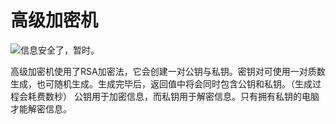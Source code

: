 # 高级加密机

![信息安全了，暂时。](block:computronics:cipher_advanced)

高级加密机使用了RSA加密法，它会创建一对公钥与私钥。密钥对可使用一对质数生成，也可随机生成。生成完毕后，返回值中将会同时包含公钥和私钥。（生成过程会耗费数秒）
公钥用于加密信息，而私钥用于解密信息。只有拥有私钥的电脑才能解密信息。
